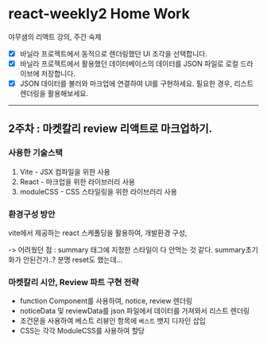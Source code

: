 # react-weekly2 Home Work

야무샘의 리액트 강의, 주간 숙제

- [x] 바닐라 프로젝트에서 동적으로 렌더링했던 UI 조각을 선택합니다.
- [x] 바닐라 프로젝트에서 활용했던 데이터베이스의
      데이터를 JSON 파일로 로컬 드라이브에 저장합니다.
- [x] JSON 데이터를 불러와 마크업에 연결하여 UI를 구현하세요.
      필요한 경우, 리스트 렌더링을 활용해보세요.

---

## 2주차 : 마켓칼리 review 리액트로 마크업하기.

### 사용한 기술스택

1. Vite - JSX 컴파일을 위한 사용
2. React - 마크업을 위한 라이브러리 사용
3. moduleCSS - CSS 스타일링을 위한 라이브러리 사용

### 환경구성 방안

vite에서 제공하는 react 스케폴딩을 활용하여, 개발환경 구성,

-> 어려웠던 점 : summary 태그에 지정한 스타일이 다 안먹는 것 같다. summary초기화가 안된건가..? 분명 reset도 했는데...

### 마켓칼리 시안, Review 파트 구현 전략

- function Component를 사용하여, notice, review 렌더링
- noticeData 및 reviewData를 json 파일에서 데이터를 가져와서 리스트 렌더링
- 조건문을 사용하여 베스트 리뷰인 항목에 `베스트` 뱃지 디자인 삽입
- CSS는 각각 ModuleCSS를 사용하여 할당
